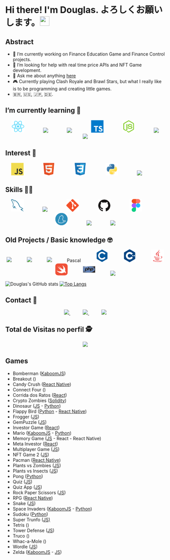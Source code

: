 # Hi there! I'm Douglas. よろしくお願いします。<img src="https://douglasdl.github.io/images/Hi.gif" width="30px" height="30px"></h2>

## Abstract
- 🔭 I’m currently working on Finance Education Game and Finance Control projects.
- 🤔 I’m looking for help with real time price APIs and NFT Game development.
- 💬 Ask me about anything [here](https://github.com/douglasdl/douglasdl/issues)
- :video_game: Currently playing Clash Royale and Brawl Stars, but what I really like is to be programming and creating little games.
- 🇧🇷, 🇺🇸, 🇯🇵, 🇩🇪.


## I’m currently learning 🌱
<p align="center">
    <a href="https://reactjs.org/"><img height="40" src="https://raw.githubusercontent.com/devicons/devicon/master/icons/react/react-original.svg"></a>
    &nbsp;&nbsp;&nbsp;&nbsp;&nbsp;&nbsp;&nbsp;&nbsp;&nbsp;&nbsp;&nbsp;&nbsp;&nbsp;
    <a href="https://reactnative.dev/"><img height="40" src="https://douglasdl.github.io/images/ReactNative2.png"></a>
    &nbsp;&nbsp;&nbsp;&nbsp;&nbsp;&nbsp;&nbsp;&nbsp;&nbsp;&nbsp;&nbsp;&nbsp;&nbsp;
    <a href="https://expo.dev/"><img height="40" src="https://douglasdl.github.io/images/Expo.png"></a>
    &nbsp;&nbsp;&nbsp;&nbsp;&nbsp;&nbsp;&nbsp;&nbsp;&nbsp;&nbsp;&nbsp;&nbsp;&nbsp;
    <a href="https://www.typescriptlang.org/"><img height="40" src="https://raw.githubusercontent.com/devicons/devicon/master/icons/typescript/typescript-original.svg"></a>
    &nbsp;&nbsp;&nbsp;&nbsp;&nbsp;&nbsp;&nbsp;&nbsp;&nbsp;&nbsp;&nbsp;&nbsp;&nbsp;
    <a href="https://nodejs.dev/"><img height="40" src="https://raw.githubusercontent.com/devicons/devicon/master/icons/nodejs/nodejs-original.svg"></a>
    &nbsp;&nbsp;&nbsp;&nbsp;&nbsp;&nbsp;&nbsp;&nbsp;&nbsp;&nbsp;&nbsp;&nbsp;&nbsp;
    <a href="https://ethereum.org/en/"><img height="40" src="https://douglasdl.github.io/images/eth.png"></a>
    &nbsp;&nbsp;&nbsp;&nbsp;&nbsp;&nbsp;&nbsp;&nbsp;&nbsp;&nbsp;&nbsp;&nbsp;&nbsp;
    <a href="https://docs.soliditylang.org/en/"><img height="40" src="https://douglasdl.github.io/images/solidity.svg"></a>
    &nbsp;&nbsp;&nbsp;&nbsp;&nbsp;&nbsp;&nbsp;&nbsp;&nbsp;&nbsp;&nbsp;&nbsp;&nbsp;
</p>

## Interest 💙
<p align="center">
    <a href="https://developer.mozilla.org/en-US/docs/Web/JavaScript"><img height="40" src="https://raw.githubusercontent.com/devicons/devicon/master/icons/javascript/javascript-original.svg"></a>
    &nbsp;&nbsp;&nbsp;&nbsp;&nbsp;&nbsp;&nbsp;&nbsp;&nbsp;&nbsp;&nbsp;&nbsp;&nbsp;
    <a href="https://developer.mozilla.org/en-US/docs/Web/HTML"><img height="40" src="https://raw.githubusercontent.com/devicons/devicon/master/icons/html5/html5-original.svg"></a>
    &nbsp;&nbsp;&nbsp;&nbsp;&nbsp;&nbsp;&nbsp;&nbsp;&nbsp;&nbsp;&nbsp;&nbsp;&nbsp;
    <a href="https://developer.mozilla.org/en-US/docs/Web/CSS"><img height="40" src="https://raw.githubusercontent.com/devicons/devicon/master/icons/css3/css3-original.svg"></a>
    &nbsp;&nbsp;&nbsp;&nbsp;&nbsp;&nbsp;&nbsp;&nbsp;&nbsp;&nbsp;&nbsp;&nbsp;&nbsp;
    <a href="https://www.python.org/"><img height="40" src="https://raw.githubusercontent.com/devicons/devicon/master/icons/python/python-original.svg"></a>
    &nbsp;&nbsp;&nbsp;&nbsp;&nbsp;&nbsp;&nbsp;&nbsp;&nbsp;&nbsp;&nbsp;&nbsp;&nbsp;
    <a href="https://vyper.readthedocs.io/en/"><img height="40" src="https://douglasdl.github.io/images/vyper.svg"></a>
    &nbsp;&nbsp;&nbsp;&nbsp;&nbsp;&nbsp;&nbsp;&nbsp;&nbsp;&nbsp;&nbsp;&nbsp;&nbsp;
</p>   
    
## Skills 👨‍💻
<p align="center">
    <a href="https://www.mysql.com/"><img height="40" src="https://raw.githubusercontent.com/devicons/devicon/master/icons/mysql/mysql-original.svg"></a>
    &nbsp;&nbsp;&nbsp;&nbsp;&nbsp;&nbsp;&nbsp;&nbsp;&nbsp;&nbsp;&nbsp;&nbsp;&nbsp;
    <a href="https://www.sqlite.org/index.html"><img height="40" src="https://douglasdl.github.io/images/SQLite3.png"></a>
    &nbsp;&nbsp;&nbsp;&nbsp;&nbsp;&nbsp;&nbsp;&nbsp;&nbsp;&nbsp;&nbsp;&nbsp;&nbsp;
    <a href="https://git-scm.com/"><img height="40" src="https://raw.githubusercontent.com/devicons/devicon/master/icons/git/git-original.svg"></a>
    &nbsp;&nbsp;&nbsp;&nbsp;&nbsp;&nbsp;&nbsp;&nbsp;&nbsp;&nbsp;&nbsp;&nbsp;&nbsp;
    <a href="https://github.com/"><img height="40" src="https://raw.githubusercontent.com/devicons/devicon/master/icons/github/github-original.svg"></a>
    &nbsp;&nbsp;&nbsp;&nbsp;&nbsp;&nbsp;&nbsp;&nbsp;&nbsp;&nbsp;&nbsp;&nbsp;&nbsp;
    <a href="https://www.figma.com/"><img height="40" src="https://raw.githubusercontent.com/devicons/devicon/master/icons/figma/figma-original.svg"></a>
    &nbsp;&nbsp;&nbsp;&nbsp;&nbsp;&nbsp;&nbsp;&nbsp;&nbsp;&nbsp;&nbsp;&nbsp;&nbsp;
    <a href="https://yarnpkg.com/"><img height="40" src="https://raw.githubusercontent.com/devicons/devicon/master/icons/yarn/yarn-original.svg"></a>
    &nbsp;&nbsp;&nbsp;&nbsp;&nbsp;&nbsp;&nbsp;&nbsp;&nbsp;&nbsp;&nbsp;&nbsp;&nbsp;
    <a href="https://developers.google.com/apps-script"><img height="40" src="https://douglasdl.github.io/images/GoogleAppsScript.png"></a>
    &nbsp;&nbsp;&nbsp;&nbsp;&nbsp;&nbsp;&nbsp;&nbsp;&nbsp;&nbsp;&nbsp;&nbsp;&nbsp;
    <a href="https://en.wikipedia.org/wiki/Bash_(Unix_shell)"><img height="40" src="https://douglasdl.github.io/images/Bash.jpg"></a>
</p>

## Old Projects / Basic knowledge :nerd_face:
<p align="center">
    <a href="https://www.rpgmakerweb.com/"><img height="40" src="https://douglasdl.github.io/images/RPG-Maker.png"></a>
    &nbsp;&nbsp;&nbsp;&nbsp;&nbsp;&nbsp;&nbsp;&nbsp;&nbsp;&nbsp;
    <a href="https://en.wikipedia.org/wiki/Adobe_Flash_Player"><img height="40" src="https://douglasdl.github.io/images/AdobeFlash.jpeg"></a>
    &nbsp;&nbsp;&nbsp;&nbsp;&nbsp;&nbsp;&nbsp;&nbsp;&nbsp;&nbsp;
    <a href="https://en.wikipedia.org/wiki/ActionScript"><img height="40" src="https://douglasdl.github.io/images/ActionScript.png"></a>
    &nbsp;&nbsp;&nbsp;&nbsp;&nbsp;&nbsp;&nbsp;&nbsp;&nbsp;&nbsp;
    Pascal
    &nbsp;&nbsp;&nbsp;&nbsp;&nbsp;&nbsp;&nbsp;&nbsp;&nbsp;&nbsp;
    <a href="https://en.wikipedia.org/wiki/C_(programming_language)"><img height="40" src="https://raw.githubusercontent.com/devicons/devicon/master/icons/c/c-plain.svg"></a>
    &nbsp;&nbsp;&nbsp;&nbsp;&nbsp;&nbsp;&nbsp;&nbsp;&nbsp;&nbsp;
    <a href="https://en.wikipedia.org/wiki/C%2B%2B"><img height="40" src="https://raw.githubusercontent.com/devicons/devicon/master/icons/cplusplus/cplusplus-plain.svg"></a>
    &nbsp;&nbsp;&nbsp;&nbsp;&nbsp;&nbsp;&nbsp;&nbsp;&nbsp;&nbsp;
    <a href="https://www.oracle.com/java/"><img height="40" src="https://raw.githubusercontent.com/devicons/devicon/master/icons/java/java-plain.svg"></a>
    &nbsp;&nbsp;&nbsp;&nbsp;&nbsp;&nbsp;&nbsp;&nbsp;&nbsp;&nbsp;
    <a href="https://developer.apple.com/swift/"><img height="40" src="https://raw.githubusercontent.com/devicons/devicon/master/icons/swift/swift-original.svg"></a>
    &nbsp;&nbsp;&nbsp;&nbsp;&nbsp;&nbsp;&nbsp;&nbsp;&nbsp;&nbsp;
    <a href="https://www.php.net/"><img height="40" src="https://raw.githubusercontent.com/devicons/devicon/master/icons/php/php-original.svg"></a>
    &nbsp;&nbsp;&nbsp;&nbsp;&nbsp;&nbsp;&nbsp;&nbsp;&nbsp;&nbsp;
    <a href="https://processing.org/"><img height="40" src="https://douglasdl.github.io/images/Processing3.png"></a>
    &nbsp;&nbsp;&nbsp;&nbsp;&nbsp;&nbsp;&nbsp;&nbsp;&nbsp;&nbsp;
</p>

![Douglas's GitHub stats](https://github-readme-stats.vercel.app/api?username=douglasdl&show_icons=true&theme=algolia&locale=en)
[![Top Langs](https://github-readme-stats.vercel.app/api/top-langs/?username=douglasdl&langs_count=3&theme=algolia&locale=en&text_color=FFFFFF)](https://github.com/douglasdl/github-readme-stats)

## Contact :iphone:

<p align="center">
    <a href="https://github.com/douglasdl">
        <img  src="https://img.shields.io/badge/github-%23100000.svg?&style=for-the-badge&logo=github&logoColor=white&link=mailto:https://github.com/douglasdl">
    </a>
    &nbsp;&nbsp;&nbsp;&nbsp;&nbsp;&nbsp;&nbsp;&nbsp;&nbsp;
    <a href="mailto:douglasdiasleal87@gmail.com">
        <img src="https://img.shields.io/badge/gmail-D14836?&style=for-the-badge&logo=gmail&logoColor=white&link=mailto:douglas_san@hotmail.com">
    </a>
    &nbsp;&nbsp;&nbsp;&nbsp;&nbsp;&nbsp;&nbsp;&nbsp;&nbsp;
    <a href="https://www.linkedin.com/in/douglas-leal-0b69943b/">
        <img src="https://img.shields.io/badge/linkedin-%230077B5.svg?&style=for-the-badge&logo=linkedin&logoColor=white&link=mailto:https://www.linkedin.com/in/douglasdl/">
    </a>
</p>

<p align="center"> 

 ## Total de Visitas no perfil :detective: <br>
 <p align="center"> 
   <img alingn="center" src="https://profile-counter.glitch.me/douglasdl/count.svg" />
 </p>

</p>

## Games
<ul>
    <li>Bomberman (<a href="https://github.com/douglasdl/Bomberman-Kaboom.js">KaboomJS</a>)</li>
    <li>Breakout ()</li>
    <li>Candy Crush (<a href="https://github.com/douglasdl/React-Native-Candy-Crush">React Native</a>)</li>
    <li>Connect Four ()</li>
    <li>Corrida dos Ratos (<a href="https://github.com/douglasdl/CorridadosRatos">React</a>)</li>
    <li>Crypto Zombies (<a href="https://github.com/douglasdl/CryptoZombies">Solidity</a>)</li>
    <li>Dinosaur (<a href="https://github.com/douglasdl/Dinosaur-Game">JS</a> - <a href="https://github.com/douglasdl/dino_chrome_bot">Python</a>)</li>
    <li>Flappy Bird (<a href="https://github.com/douglasdl/Python-Flappy-Bird">Python</a> - <a href="https://github.com/douglasdl/React-Native-Flappy-Bird">React Native</a>)</li>
    <li>Frogger (<a href="https://github.com/douglasdl/FroggerJS">JS</a>)</li>
    <li>GemPuzzle (<a href="https://github.com/douglasdl/GemPuzzle">JS</a>)</li>
    <li>Investor Game (<a href="https://github.com/douglasdl/InvestorGame">React</a>)</li>
    <li>Mario (<a href="https://github.com/douglasdl/Mario-Kaboom.js">KaboomJS</a> - <a href="https://github.com/douglasdl/Python-Mario">Python</a>)</li>
    <li>Memory Game (<a href="https://github.com/douglasdl/FlipCards">JS</a> - React - React Native)</li>
    <li>Meta Investor (<a href="https://github.com/douglasdl/Meta-Investor">React</a>)</li>
    <li>Multiplayer Game (<a href="https://github.com/douglasdl/Multiplayer-Game">JS</a>)</li>
    <li>NFT Game 2 (<a href="https://github.com/douglasdl/NFT-Game-2">JS</a>)</li>
    <li>Pacman (<a href="https://github.com/douglasdl/React-Native-Pacman">React Native</a>)</li>
    <li>Plants vs Zombies (<a href="https://github.com/douglasdl/Plants-vs-Zombies">JS</a>)</li>
    <li>Plants vs Insects (<a href="https://github.com/douglasdl/Plants-vs-Insects">JS</a>)
    <li>Pong (<a href="https://github.com/douglasdl/Pong">Python</a>)</li>
    <li>Quiz (<a href="https://github.com/douglasdl/Quiz">JS</a>)</li>
    <li>Quiz App (<a href="https://github.com/douglasdl/quiz-app-js">JS</a>)</li>
    <li>Rock Paper Scissors (<a href="https://github.com/douglasdl/Rock-paper-scissors">JS</a>)</li>
    <li>RPG (<a href="https://github.com/douglasdl/React-Native-RPG-Game">React Native</a>)</li>
    <li>Snake (<a href="https://github.com/douglasdl/snake">JS</a>)</li>
    <li>Space Invaders (<a href="https://github.com/douglasdl/Space-Invaders-Kaboom.js">KaboomJS</a> - <a href="https://github.com/douglasdl/Space-Invaders">Python</a>)</li>
    <li>Sudoku (<a href="https://github.com/douglasdl/Sudoku">Python</a>)</li>
    <li>Super Trunfo (<a href="https://github.com/douglasdl/Super-Trunfo">JS)</a></li>
    <li>Tetris ()</li>
    <li>Tower Defense (<a href="https://douglasdl.github.io/Tower-Defense/">JS</a>)
    <li>Truco ()</li>
    <li>Whac-a-Mole ()</li>
    <li>Wordle (<a href="https://github.com/douglasdl/TermoJS">JS</a>)</li>
    <li>Zelda (<a href="https://github.com/douglasdl/Zelda-Kaboom.js">KaboomJS</a> - <a href="https://github.com/douglasdl/Zelda">JS</a>)</li>
</ul>
        

<!--
- 👯 I’m looking to collaborate on ...
- 📫 How to reach me: ...
- 😄 Pronouns: ...
- ⚡ Fun fact: ...
- 👨‍💻


<img height="40" src="https://raw.githubusercontent.com/devicons/devicon/master/icons/csharp/csharp-original.svg">
<img height="40" src="https://www.vectorlogo.zone/logos/springio/springio-icon.svg" alt="spring" >
<img height="40" src="https://raw.githubusercontent.com/devicons/devicon/master/icons/google/google-original.svg">

References -> https://github.com/anuraghazra/github-readme-stats#themes

Common Options:
&title_color=5555FF
&text_color=FFFFFF
&icon_color=FF0000
&border_color=F9F9F9
&bg_color - Card's background color (hex color) or a gradient in the form of angle,start,end
&bg_color=DEG,FFFFFF,AAAAAA,FF0000
&hide_border - Hides the card's border (boolean)
&theme=theme_name  ()
&cache_seconds - set the cache header manually (min: 1800, max: 86400)
&locale - set the language in the card (e.g. cn, de, es, etc.)
&border_radius - Corner rounding on the card_


<a href="https://github-readme-stats.vercel.app/api?username=douglasdl&show_icons=true&theme=algolia&locale=en">
  <img align="center" src="https://github-readme-stats.vercel.app/api?username=douglasdl&show_icons=true&theme=algolia&locale=en" />
</a>
<a href="ttps://github.com/douglasdl/github-readme-stats">
  <img align="center" src="https://github-readme-stats.vercel.app/api/top-langs/?username=douglasdl&langs_count=10&theme=algolia&locale=en&text_color=FFFFFF" />
</a>


<p align="center">
  <a href="#">
    <img align="center" width="300" src="douglas.png" />
  </a>
  <a href="#">
    <img align="center" width="450" src="dev.gif" />
  </a>
</p>
</br>
</br>
<p align="center">
  <a href="https://github.com/douglasdl/github-readme-stats">
    <img
      align="center"
      src="https://github-readme-stats.vercel.app/api/top-langs/?username=douglasdl&layout=compact"
    />
  </a>
  <a href="https://github.com/douglasdl/github-readme-stats">
    <img
      align="center"
      height="165"
      src="https://github-readme-stats.vercel.app/api?username=douglasdl&count_private=true&show_icons=true&custom_title=Github%20Status&hide=issues"
    />
  </a>
</p>

https://img.shields.io/youtube/channel/views/UCTk77LQyQ2HT-WzXKK8aPBw?label=Ichikara%20Nihongo&style=social
-->
